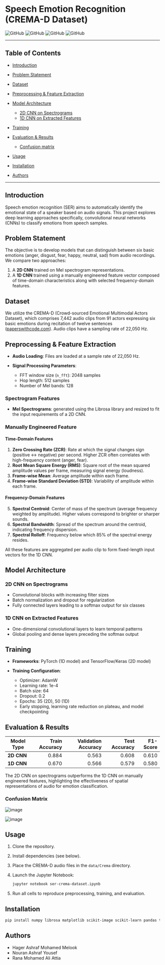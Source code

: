 # Speech Emotion Recognition (CREMA-D Dataset)

![GitHub](https://img.shields.io/badge/Python-3.8%2B-blue)
![GitHub](https://img.shields.io/badge/Library-Librosa-orange)
![GitHub](https://img.shields.io/badge/Framework-PyTorch%20%7C%20TensorFlow-red)
![GitHub](https://img.shields.io/badge/Dataset-CREMA-green)

---

## Table of Contents

* [Introduction](#introduction)
* [Problem Statement](#problem-statement)
* [Dataset](#dataset)
* [Preprocessing & Feature Extraction](#preprocessing--feature-extraction)
* [Model Architecture](#model-architecture)

  * [2D CNN on Spectrograms](#2d-cnn-on-spectrograms)
  * [1D CNN on Extracted Features](#1d-cnn-on-extracted-features)
* [Training](#training)
* [Evaluation & Results](#evaluation--results)
    * [Confusion matrix](#confusion-matrix)
* [Usage](#usage)
* [Installation](#installation)
* [Authors](#authors)

---

## Introduction

Speech emotion recognition (SER) aims to automatically identify the emotional state of a speaker based on audio signals. This project explores deep learning approaches specifically, convolutional neural networks (CNNs) to classify emotions from speech samples.

## Problem Statement

The objective is to develop models that can distinguish between six basic emotions (anger, disgust, fear, happy, neutral, sad) from audio recordings. We compare two approaches:

1. A **2D CNN** trained on Mel spectrogram representations.
2. A **1D CNN** trained using a manually engineered feature vector composed of time-domain characteristics along with selected frequency-domain features.

## Dataset

We utilize the CREMA-D (Crowd-sourced Emotional Multimodal Actors Dataset), which comprises 7,442 audio clips from 91 actors expressing six basic emotions during recitation of twelve sentences ([paperswithcode.com](https://paperswithcode.com/dataset/crema-d?utm_source=chatgpt.com)). Audio clips have a sampling rate of 22,050 Hz.

## Preprocessing & Feature Extraction

* **Audio Loading**: Files are loaded at a sample rate of 22,050 Hz.
* **Signal Processing Parameters**:

  * FFT window size (`n_fft`): 2048 samples
  * Hop length: 512 samples
  * Number of Mel bands: 128

### Spectrogram Features

* **Mel Spectrograms**: generated using the Librosa library and resized to fit the input requirements of a 2D CNN.

### Manually Engineered Feature

#### Time-Domain Features

1. **Zero Crossing Rate (ZCR)**: Rate at which the signal changes sign (positive ↔ negative) per second. Higher ZCR often correlates with high-frequency content (anger, fear).
2. **Root Mean Square Energy (RMS)**: Square root of the mean squared amplitude values per frame, measuring signal energy (loudness).
3. **Frame-wise Mean**: Average amplitude within each frame.
4. **Frame-wise Standard Deviation (STD)**: Variability of amplitude within each frame.

#### Frequency-Domain Features

5. **Spectral Centroid**: Center of mass of the spectrum (average frequency weighted by amplitude). Higher values correspond to brighter or sharper sounds.
6. **Spectral Bandwidth**: Spread of the spectrum around the centroid, indicating frequency dispersion.
7. **Spectral Rolloff**: Frequency below which 85% of the spectral energy resides.

All these features are aggregated per audio clip to form fixed-length input vectors for the 1D CNN.

## Model Architecture

### 2D CNN on Spectrograms

* Convolutional blocks with increasing filter sizes
* Batch normalization and dropout for regularization
* Fully connected layers leading to a softmax output for six classes

### 1D CNN on Extracted Features

* One-dimensional convolutional layers to learn temporal patterns
* Global pooling and dense layers preceding the softmax output

## Training

* **Frameworks**: PyTorch (1D model) and TensorFlow/Keras (2D model)
* **Training Configuration**:

  * Optimizer: AdamW
  * Learning rate: 1e-4
  * Batch size: 64
  * Dropout: 0.2
  * Epochs: 35 (2D), 50 (1D)
  * Early stopping, learning rate reduction on plateau, and model checkpointing

## Evaluation & Results

| Model Type | Train Accuracy | Validation Accuracy | Test Accuracy | F1-Score |
| ---------- | -------------: | ------------------: | ------------: | -------: |
| **2D CNN** |          0.884 |               0.563 |         0.608 |    0.610 |
| **1D CNN** |          0.670 |               0.566 |         0.579 |    0.580 |

The 2D CNN on spectrograms outperforms the 1D CNN on manually engineered features, highlighting the effectiveness of spatial representations of audio for emotion classification.
### Confusion Matrix
![image](https://github.com/user-attachments/assets/3d028198-7633-4f12-9120-9797e6fe162b)

![image](https://github.com/user-attachments/assets/954e701c-c306-49b7-bb20-551e8a16a997)

## Usage

1. Clone the repository.
2. Install dependencies (see below).
3. Place the CREMA-D audio files in the `data/Crema` directory.
4. Launch the Jupyter Notebook:

   ```bash
   jupyter notebook ser-crema-dataset.ipynb
   ```
5. Run all cells to reproduce preprocessing, training, and evaluation.

## Installation

```bash
pip install numpy librosa matplotlib scikit-image scikit-learn pandas torch torchvision torchsummary tensorflow seaborn jupyter
```
## Authors
- Hager Ashraf Mohamed Melook  
- Nouran Ashraf Yousef  
- Rana Mohamed Ali Attia
